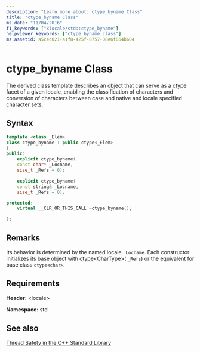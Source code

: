 ```yaml
---
description: "Learn more about: ctype_byname Class"
title: "ctype_byname Class"
ms.date: "11/04/2016"
f1_keywords: ["xlocale/std::ctype_byname"]
helpviewer_keywords: ["ctype_byname class"]
ms.assetid: a5cec021-a1f8-425f-8757-08e6f064b604
---
```

# ctype_byname Class

The derived class template describes an object that can serve as a ctype facet of a given locale, enabling the classification of characters and conversion of characters between case and native and locale specified character sets.

## Syntax

```cpp
template <class _Elem>
class ctype_byname : public ctype<_Elem>
{
public:
    explicit ctype_byname(
    const char* _Locname,
    size_t _Refs = 0);

    explicit ctype_byname(
    const string& _Locname,
    size_t _Refs = 0);

protected:
    virtual __CLR_OR_THIS_CALL ~ctype_byname();

};
```

## Remarks

Its behavior is determined by the named locale `_Locname`. Each constructor initializes its base object with [ctype](../standard-library/ctype-class.md)\<CharType>( `_Refs`) or the equivalent for base class `ctype<char>`.

## Requirements

**Header:** \<locale>

**Namespace:** std

## See also

[Thread Safety in the C++ Standard Library](../standard-library/thread-safety-in-the-cpp-standard-library.md)
